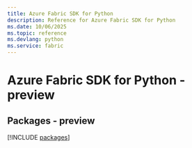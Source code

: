 ```yaml
---
title: Azure Fabric SDK for Python
description: Reference for Azure Fabric SDK for Python
ms.date: 10/06/2025
ms.topic: reference
ms.devlang: python
ms.service: fabric
---
```

# Azure Fabric SDK for Python - preview
## Packages - preview
[!INCLUDE [packages](fabric-index.md)]